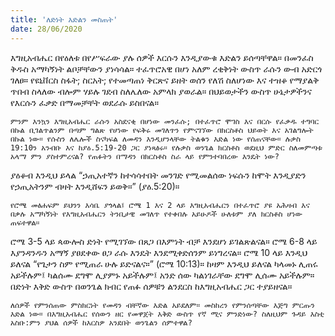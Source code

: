 ```yaml
---
title: 'ለድነት እድልን መስጠት'
date: 28/06/2020
---
```


እግዚአብሔር በየዕለቱ በየሥፍራው ያሉ ሰዎች እርሱን እንዲያውቁ እድልን ይሰጣቸዋል። በመንፈስ ቅዱስ አማካኝነት ልቦቻቸውን ያነሳሳል። ተፈጥሮአዊ በሆነ አለም ረቂቅነት ውስጥ ራሱን ውብ አድርጎ ገለፀ። የዩኒቨርስ ስፋት; ስርአት; የተመጣጠነ ቅርጽና ይዘት ወሰን የለሽ ስለሆነው እና ተዝቆ የማያልቅ ጥበብ ስላለው ብሎም ሃይሉ ገደብ ስለሌለው አምላክ ያወራል። በህይወታችን ውስጥ ሁኔታዎችንና የእርሱን ፈቃድ በማመቻቸት ወደራሱ ይስበናል።

`ምንም እንኳን እግዚአብሔር ራሱን አስደናቂ በሆነው መንፈሱ; በተፈጥሮ ሞገስ እና በርሱ የፈቃዱ ተግባር በኩል ቢገልጥልንም በጣም ግልጽ የሆነው የፍቅሩ መገለጥን የምናገኘው በክርስቶስ ህይወት እና አገልግሎት በኩል ነው። የሱስን ለሌሎች ስናካፍል ለመዳን እንዲሆንላቸው ትልቁን እድል ነው የሰጠናቸው። ሉቃስ 19:10ን አንብቡ እና ከያዕ.5:19-20 ጋር ያነጻፅሩ። የሉቃስ ወንጌል ክርስቶስ ወደዚህ ምድር ስለመምጣቱ አላማ ምን ያስተምረናል? የጠፉትን በማዳን በክርስቶስ ስራ ላይ የምንተባበረው እንዴት ነው?`

ያዕቆብ እንዲህ ይላል “ኃጢአተኛን ከተሳሳተበት መንገድ የሚመልሰው ነፍሱን ከሞት እንዲያድን የኃጢአትንም ብዛት እንዲሸፍን ይወቅ።” (ያዕ.5:20)።

`የሮሜ መፅሐፍም ይህንን እሳቤ ያጎላል፤ ሮሜ 1 እና 2 ላይ እግዚአብሔርን በተፈጥሮ ያዩ አሕዛብ እና በቃሉ አማካኝነት የእግዚአብሔርን ትንቢታዊ መገለጥ የተቀበሉ አይሁዶች ሁለቱም ያለ ክርስቶስ ሆነው ጠፍተዋል።`

ሮሜ 3-5 ላይ ጳውሎስ ድነት የሚገኘው በጸጋ በእምነት ብቻ እንደሆነ ይገልጽልናል። ሮሜ 6-8 ላይ እያንዳንዱን አማኝ ያፀደቀው ፀጋ ራሱ እንዴት እንደሚቀድሰንም ይነግረናል። ሮሜ 10 ላይ እንዲህ ይለናል “የጌታን ስም የሚጠራ ሁሉ ይድናልና።” (ሮሜ 10:13)። ከዛም እንዲህ ይለናል ካላመኑ ሊጠሩ አይችሉም፤ ካልሰሙ ደግሞ ሊያምኑ አይችሉም፤ አንድ ሰው ካልነገራቸው ደግሞ ሊሰሙ አይችሉም። በድነት እቅድ ውስጥ በወንጌል ክብር የጠፉ ሰዎቹን ልንደርስ ከእግዚአብሔር ጋር ተያይዘናል።

`ለሰዎች የምንሰጠው ምስክርነት የመዳን ብቸኛው እድል አይደለም። መስከረን የምንሰጣቸው እጅግ ምርጡን እድል ነው። በእግዚአብሔር የሰውን ዘር የመዋጀት እቅድ ውስጥ የኛ ሚና ምንድነው? ስለዚህም ጉዳይ እስቲ አስቡ:ምን ያህል ሰዎች ከእርስዎ አንደበት ወንጌልን ሰምተዋል?`